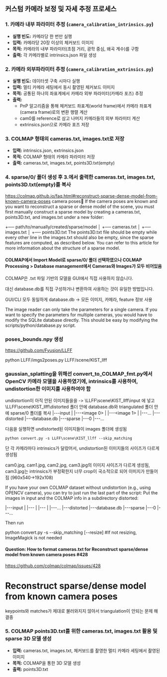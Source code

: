 ## 커스텀 카메라 보정 및 자세 추정 프로세스 

### 1. 카메라 내부 파라미터 추정 (`camera_calibration_intrinsics.py`)
- **실행 빈도:** 카메라당 한 번만 실행
- **입력:** 카메라당 20장 이상의 체커보드 이미지
- **목적:** 카메라의 내부 파라미터(초점 거리, 광학 중심, 왜곡 계수)를 구함
- **출력:** 각 카메라별로 intrinsics.json 파일 생성

### 2. 카메라 외부파라미터 추정 (`camera_calibration_extrinsics.py`)
- **실행 빈도:** 데이터셋 구축 시마다 실행
- **입력:** 멀티 카메라 세팅에서 동시 촬영된 체커보드 이미지
- **목적:** 공통된 하나의 좌표계에서 카메라 외부 파라미터(카메라 포즈) 추정
- **출력:**
  - PnP 알고리즘을 통해 체커보드 좌표계(world frame)에서 카메라 좌표계(camera frame)로의 변환 행렬 계산
  - cam0를 reference로 삼고 나머지 카메라들의 외부 파라미터 계산
  - extrinsics.json으로 카메라 포즈 저장

### 3. COLMAP 형태의 cameras.txt, images.txt로 저장
- **입력:** intrinsics.json, extrinsics.json
- **목적:** COLMAP 형태의 카메라 파라미터 저장
- **출력:** cameras.txt, images.txt, points3D.txt(empty)

### 4. sparse/0/ 폴더 생성 후 3.에서 출력한 cameras.txt, images.txt, points3D.txt(empty)를 복사
https://colmap.github.io/faq.html#reconstruct-sparse-dense-model-from-known-camera-poses
camera poses
If the camera poses are known and you want to reconstruct a sparse or dense model of the scene, you must first manually construct a sparse model by creating a cameras.txt, points3D.txt, and images.txt under a new folder:

+── path/to/manually/created/sparse/model
│   +── cameras.txt
│   +── images.txt
│   +── points3D.txt
The points3D.txt file should be empty while every other line in the images.txt should also be empty, since the sparse features are computed, as described below. You can refer to this article for more information about the structure of a sparse model.

#### COLMAP에서 Import Model로 sparse/0/ 폴더 선택하였으나 COLMAP Processing > Database management에서 Cameras와 Images가 모두 비어있음

COLMAP은 .txt 파일 기반의 모델을 GUI에서 직접 사용하지 않습니다.

대신 database.db를 직접 구성하거나 변환하여 사용하는 것이 유일한 방법입니다.

GUI/CLI 모두 동일하게 database.db → 모든 이미지, 카메라, feature 정보 사용

The image reader can only take the parameters for a single camera. If you want to specify the parameters for multiple cameras, you would have to modify the SQLite database directly. This should be easy by modifying the scripts/python/database.py script.

### poses_bounds.npy 생성
https://github.com/Fyusion/LLFF

python LLFF/imgs2poses.py LLFF/scene/KIST_llff

### gaussian_splatting을 위해선 convert_to_COLMAP_fmt.py에서 OpenCV 카메라 모델을 사용하였기에, intrinsics를 사용하여, undistortion한 이미지를 사용하여야 함
undistortion이 아직 안된 이미지들을을 -> \LLFF\scene\KIST_llff\input 에 넣고
\LLFF\scene\KIST_llff\distorted 폴더 안에 database.db와 triangulated 폴더 안에 sparse/0 폴더를 복사
<location>
|---input
|   |---<image 0>
|   |---<image 1>
|   |---...
|---distorted
    |---database.db
    |---sparse
        |---0
            |---...

다음을 실행하면 undistorted된 이미지들이 images 폴더에 생성됨
```
python convert.py -s LLFF\scene\KIST_llff --skip_matching
```
단 각 카메라마다 intrinsics가 달랐어서, undistortion된 이미지들의 사이즈가 다르게 생성됨

cam0.jpg, cam1.jpg, cam2.jpg, cam3.jpg의 이미지 사이즈가 다르게 생성됨, cam3.jpg는 intrinsics가 부정확한지 너무 crop이 국소적으로 되어 이미지가 만들어짐 (960x540->192x108)


If you have your own COLMAP dataset without undistortion (e.g., using OPENCV camera), you can try to just run the last part of the script: Put the images in input and the COLMAP info in a subdirectory distorted:

<location>
|---input
|   |---<image 0>
|   |---<image 1>
|   |---...
|---distorted
    |---database.db
    |---sparse
        |---0
            |---...

Then run

python convert.py -s <location> --skip_matching [--resize] #If not resizing, ImageMagick is not needed


#### Question: How to format cameras.txt for Reconstruct sparse/dense model from known camera poses #428 
https://github.com/colmap/colmap/issues/428


# **Reconstruct sparse/dense model from known camera poses**
keypoints와 matches가 제대로 불러와지지 않아서 triangulation이 안되는 문제 해결중






### 5. COLMAP points3D.txt를 위한 cameras.txt, images.txt 활용 및 sparse 3D 모델 생성
- **입력:** cameras.txt, images.txt, 체커보드를 촬영한 멀티 카메라 세팅에서 촬영된 이미지
- **목적:** COLMAP을 통한 3D 모델 생성
- **출력:** points3D.txt



